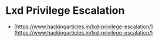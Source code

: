 # Lxd Privilege Escalation

* [https://www.hackingarticles.in/lxd-privilege-escalation/](https://www.hackingarticles.in/lxd-privilege-escalation/)
